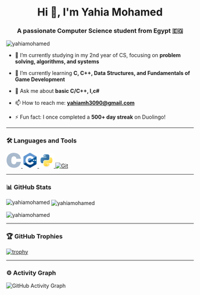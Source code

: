 <h1 align="center">Hi 👋, I'm Yahia Mohamed</h1>
<h3 align="center">A passionate Computer Science student from Egypt 🇪🇬</h3>

<p align="left"> <img src="https://komarev.com/ghpvc/?username=yahiamohamed&label=Profile%20views&color=0e75b6&style=flat" alt="yahiamohamed" /> </p>

- 🔭 I’m currently studying in my 2nd year of CS, focusing on **problem solving, algorithms, and systems**

- 🌱 I’m currently learning **C, C++, Data Structures, and Fundamentals of Game Development**

- 💬 Ask me about **basic C/C++, l,c#**

- 📫 How to reach me: **yahiamh3090@gmail.com**

- ⚡ Fun fact: I once completed a **500+ day streak** on Duolingo!

---

### 🛠️ Languages and Tools

<p align="left">
  <a href="https://www.cprogramming.com/" target="_blank"> <img src="https://raw.githubusercontent.com/devicons/devicon/master/icons/c/c-original.svg" alt="C" width="40" height="40"/> </a>
  <a href="https://cplusplus.com/" target="_blank"> <img src="https://raw.githubusercontent.com/devicons/devicon/master/icons/cplusplus/cplusplus-original.svg" alt="C++" width="40" height="40"/> </a>
  <a href="https://www.python.org" target="_blank"> <img src="https://raw.githubusercontent.com/devicons/devicon/master/icons/python/python-original.svg" alt="Python" width="40" height="40"/> </a>
  <a href="https://git-scm.com/" target="_blank"> <img src="https://www.vectorlogo.zone/logos/git-scm/git-scm-icon.svg" alt="Git" width="40" height="40"/> </a>
</p>

---

### 📊 GitHub Stats

<p><img align="left" src="https://github-readme-stats.vercel.app/api/top-langs?username=yahiamohamed&show_icons=true&locale=en&layout=compact" alt="yahiamohamed" /></p>

<p>&nbsp;<img align="center" src="https://github-readme-stats.vercel.app/api?username=yahiamohamed&show_icons=true&locale=en" alt="yahiamohamed" /></p>

<p><img align="center" src="https://github-readme-streak-stats.herokuapp.com/?user=yahiamohamed&" alt="yahiamohamed" /></p>

---

### 🏆 GitHub Trophies

[![trophy](https://github-profile-trophy.vercel.app/?username=yahiamohamed&theme=monokai)](https://github.com/ryo-ma/github-profile-trophy)

---

### ⚙️ Activity Graph

![GitHub Activity Graph](https://github-readme-activity-graph.cyclic.app/graph?username=ymh3090&theme=react-dark)

